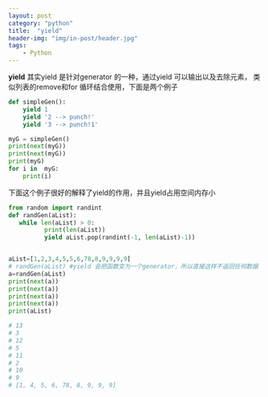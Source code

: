 ```yaml
---
layout: post
category: "python"
title:  "yield"
header-img: "img/in-post/header.jpg"
tags:
    - Python
---
```


**yield**
其实yield 是针对generator 的一种，通过yield 可以输出以及去除元素，
类似列表的remove和for 循环结合使用，下面是两个例子

```python
def simpleGen():
    yield 1
    yield '2 --> punch!'
    yield '3 --> punch!1'

myG = simpleGen()
print(next(myG))
print(next(myG))
print(myG)
for i in  myG:
    print(i)
```

下面这个例子很好的解释了yield的作用，并且yield占用空间内存小
```python
from random import randint
def randGen(aList):
   while len(aList) > 0:
          print(len(aList))
          yield aList.pop(randint(-1, len(aList)-1))


aList=[1,2,3,4,5,5,6,78,8,9,9,9,9]
# randGen(aList) #yield 会把函数变为一个generator，所以直接这样不返回任何数据
a=randGen(aList)
print(next(a))
print(next(a))
print(next(a))
print(next(a))
print(aList)

# 13
# 3
# 12
# 5
# 11
# 2
# 10
# 9
# [1, 4, 5, 6, 78, 8, 9, 9, 9]
```